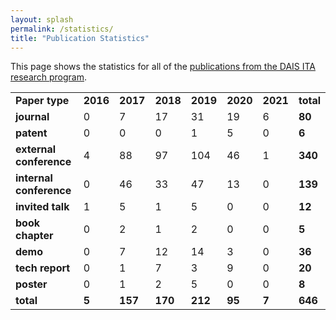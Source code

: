 ```yaml
---
layout: splash
permalink: /statistics/
title: "Publication Statistics"
---
```


This page shows the statistics for all of the [publications from the DAIS ITA research program](/science-library/).

<table>
    <tbody>
    <tr>
        <td><strong>Paper type</strong></td>
        <td><strong>2016</strong></td>
        <td><strong>2017</strong></td>
        <td><strong>2018</strong></td>
        <td><strong>2019</strong></td>
        <td><strong>2020</strong></td>
        <td><strong>2021</strong></td>
        <td><strong>total</strong></td>
    </tr>
    <tr>
        <td><strong>journal</strong></td>
        <td>0</td>
        <td>7</td>
        <td>17</td>
        <td>31</td>
        <td>19</td>
        <td>6</td>
        <td><strong>80</strong></td>
    </tr>
    <tr>
        <td><strong>patent</strong></td>
        <td>0</td>
        <td>0</td>
        <td>0</td>
        <td>1</td>
        <td>5</td>
        <td>0</td>
        <td><strong>6</strong></td>
    </tr>
    <tr>
        <td><strong>external conference</strong></td>
        <td>4</td>
        <td>88</td>
        <td>97</td>
        <td>104</td>
        <td>46</td>
        <td>1</td>
        <td><strong>340</strong></td>
    </tr>
    <tr>
        <td><strong>internal conference</strong></td>
        <td>0</td>
        <td>46</td>
        <td>33</td>
        <td>47</td>
        <td>13</td>
        <td>0</td>
        <td><strong>139</strong></td>
    </tr>
    <tr>
        <td><strong>invited talk</strong></td>
        <td>1</td>
        <td>5</td>
        <td>1</td>
        <td>5</td>
        <td>0</td>
        <td>0</td>
        <td><strong>12</strong></td>
    </tr>
    <tr>
        <td><strong>book chapter</strong></td>
        <td>0</td>
        <td>2</td>
        <td>1</td>
        <td>2</td>
        <td>0</td>
        <td>0</td>
        <td><strong>5</strong></td>
    </tr>
    <tr>
        <td><strong>demo</strong></td>
        <td>0</td>
        <td>7</td>
        <td>12</td>
        <td>14</td>
        <td>3</td>
        <td>0</td>
        <td><strong>36</strong></td>
    </tr>
    <tr>
        <td><strong>tech report</strong></td>
        <td>0</td>
        <td>1</td>
        <td>7</td>
        <td>3</td>
        <td>9</td>
        <td>0</td>
        <td><strong>20</strong></td>
    </tr>
    <tr>
        <td><strong>poster</strong></td>
        <td>0</td>
        <td>1</td>
        <td>2</td>
        <td>5</td>
        <td>0</td>
        <td>0</td>
        <td><strong>8</strong></td>
    </tr>
    <tr>
        <td><strong>total</strong></td>
        <td><strong>5</strong></td>
        <td><strong>157</strong></td>
        <td><strong>170</strong></td>
        <td><strong>212</strong></td>
        <td><strong>95</strong></td>
        <td><strong>7</strong></td>
        <td><strong>646</strong></td>
    </tr>
    </tbody>
</table>
